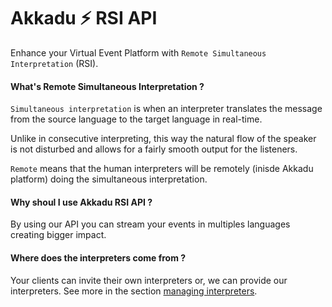 # Akkadu ⚡ RSI API
Enhance your Virtual Event Platform with `Remote Simultaneous Interpretation` (RSI).



#### What's Remote Simultaneous Interpretation ?
`Simultaneous interpretation` is when an interpreter translates the message from the source language to the target language in real-time. 

Unlike in consecutive interpreting, this way the natural flow of the speaker is not disturbed and allows for a fairly smooth output for the listeners.

`Remote` means that the human interpreters will be remotely (inisde Akkadu platform) doing the simultaneous interpretation.


#### Why shoul I use Akkadu RSI API ?

By using our API you can stream your events in multiples languages creating bigger impact.


#### Where does the interpreters come from ?

Your clients can invite their own interpreters or, we can provide our interpreters. See more in the section [managing interpreters](/interpreters/index).



